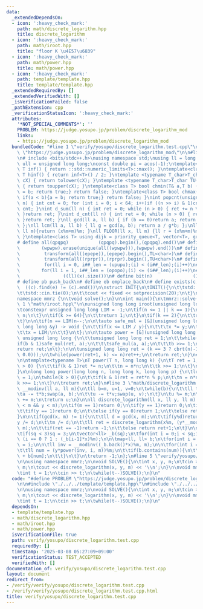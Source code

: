 ```yaml
---
data:
  _extendedDependsOn:
  - icon: ':heavy_check_mark:'
    path: math/discrete_logarithm.hpp
    title: discrete_logarithm
  - icon: ':heavy_check_mark:'
    path: math/iroot.hpp
    title: "floor K \u4E57\u6839"
  - icon: ':heavy_check_mark:'
    path: math/power.hpp
    title: math/power.hpp
  - icon: ':heavy_check_mark:'
    path: template/template.hpp
    title: template/template.hpp
  _extendedRequiredBy: []
  _extendedVerifiedWith: []
  _isVerificationFailed: false
  _pathExtension: cpp
  _verificationStatusIcon: ':heavy_check_mark:'
  attributes:
    '*NOT_SPECIAL_COMMENTS*': ''
    PROBLEM: https://judge.yosupo.jp/problem/discrete_logarithm_mod
    links:
    - https://judge.yosupo.jp/problem/discrete_logarithm_mod
  bundledCode: "#line 1 \"verify/yosupo/discrete_logarithm.test.cpp\"\n#define PROBLEM\
    \ \"https://judge.yosupo.jp/problem/discrete_logarithm_mod\"\n\n#line 1 \"template/template.hpp\"\
    \n# include <bits/stdc++.h>\nusing namespace std;\nusing ll = long long;\nusing\
    \ ull = unsigned long long;\nconst double pi = acos(-1);\ntemplate<class T>constexpr\
    \ T inf() { return ::std::numeric_limits<T>::max(); }\ntemplate<class T>constexpr\
    \ T hinf() { return inf<T>() / 2; }\ntemplate <typename T_char>T_char TL(T_char\
    \ cX) { return tolower(cX); }\ntemplate <typename T_char>T_char TU(T_char cX)\
    \ { return toupper(cX); }\ntemplate<class T> bool chmin(T& a,T b) { if(a > b){a\
    \ = b; return true;} return false; }\ntemplate<class T> bool chmax(T& a,T b) {\
    \ if(a < b){a = b; return true;} return false; }\nint popcnt(unsigned long long\
    \ n) { int cnt = 0; for (int i = 0; i < 64; i++)if ((n >> i) & 1)cnt++; return\
    \ cnt; }\nint d_sum(ll n) { int ret = 0; while (n > 0) { ret += n % 10; n /= 10;\
    \ }return ret; }\nint d_cnt(ll n) { int ret = 0; while (n > 0) { ret++; n /= 10;\
    \ }return ret; }\nll gcd(ll a, ll b) { if (b == 0)return a; return gcd(b, a%b);\
    \ };\nll lcm(ll a, ll b) { ll g = gcd(a, b); return a / g*b; };\nll MOD(ll x,\
    \ ll m){return (x%m+m)%m; }\nll FLOOR(ll x, ll m) {ll r = (x%m+m)%m; return (x-r)/m;\
    \ }\ntemplate<class T> using dijk = priority_queue<T, vector<T>, greater<T>>;\n\
    # define all(qpqpq)           (qpqpq).begin(),(qpqpq).end()\n# define UNIQUE(wpwpw)\
    \        (wpwpw).erase(unique(all((wpwpw))),(wpwpw).end())\n# define LOWER(epepe)\
    \         transform(all((epepe)),(epepe).begin(),TL<char>)\n# define UPPER(rprpr)\
    \         transform(all((rprpr)),(rprpr).begin(),TU<char>)\n# define rep(i,upupu)\
    \         for(ll i = 0, i##_len = (upupu);(i) < (i##_len);(i)++)\n# define reps(i,opopo)\
    \        for(ll i = 1, i##_len = (opopo);(i) <= (i##_len);(i)++)\n# define len(x)\
    \                ((ll)(x).size())\n# define bit(n)               (1LL << (n))\n\
    # define pb push_back\n# define eb emplace_back\n# define exists(c, e)       \
    \  ((c).find(e) != (c).end())\n\nstruct INIT{\n\tINIT(){\n\t\tstd::ios::sync_with_stdio(false);\n\
    \t\tstd::cin.tie(0);\n\t\tcout << fixed << setprecision(20);\n\t}\n}INIT;\n\n\
    namespace mmrz {\n\tvoid solve();\n}\n\nint main(){\n\tmmrz::solve();\n}\n#line\
    \ 1 \"math/iroot.hpp\"\n\nunsigned long long iroot(unsigned long long n, int k=2){\n\
    \tconstexpr unsigned long long LIM = -1;\n\tif(n <= 1 || k == 1){\n\t\treturn\
    \ n;\n\t}\n\tif(k >= 64){\n\t\treturn 1;\n\t}\n\tif(k == 2){\n\t\treturn sqrtl(n);\n\
    \t}\n\n\tif(n == LIM)n--;\n\n\tauto safe_mul = [&](unsigned long long &x, unsigned\
    \ long long &y) -> void {\n\t\tif(x <= LIM / y){\n\t\t\tx *= y;\n\t\t}else{\n\t\
    \t\tx = LIM;\n\t\t}\n\t};\n\n\tauto power = [&](unsigned long long a, int b) ->\
    \ unsigned long long {\n\t\tunsigned long long ret = 1;\n\t\twhile(b){\n\t\t\t\
    if(b & 1)safe_mul(ret, a);\n\t\t\tsafe_mul(a, a);\n\t\t\tb >>= 1;\n\t\t}\n\t\t\
    return ret;\n\t};\n\n\tunsigned long long ret = (k == 3 ? cbrt(n)-1 : pow(n, nextafter(1.0/double(k),\
    \ 0.0)));\n\twhile(power(ret+1, k) <= n)ret++;\n\treturn ret;\n}\n#line 1 \"math/power.hpp\"\
    \n\ntemplate<typename T>\nT power(T n, long long k) {\n\tT ret = 1;\n\twhile(k\
    \ > 0) {\n\t\tif(k & 1)ret *= n;\n\t\tn = n*n;\n\t\tk >>= 1;\n\t}\n\treturn ret;\n\
    }\n\nlong long power(long long n, long long k, long long p) {\n\tlong long ret\
    \ = 1;\n\twhile(k > 0){\n\t\tif(k & 1)ret = ret*n % p;\n\t\tn = n*n % p;\n\t\t\
    k >>= 1;\n\t}\n\treturn ret;\n}\n#line 3 \"math/discrete_logarithm.hpp\"\n\nll\
    \ __modinv(ll a, ll m){\n\tll b=m, u=1, v=0;\n\twhile(b){\n\t\tll t = a/b;\n\t\
    \ta -= t*b;swap(a, b);\n\t\tu -= t*v;swap(u, v);\n\t}\n\tu %= m;\n\tif(u < 0)u\
    \ += m;\n\treturn u;\n}\n\nll discrete_logarithm(ll x, ll y, ll m) {\n\tassert(x\
    \ < m && y < m);\n\tif(m == 1)return 0;\n\tif(y == 1)return 0;\n\tif(x == 0){\n\
    \t\tif(y == 1)return 0;\n\t\telse if(y == 0)return 1;\n\t\telse return -1;\n\t\
    }\n\n\tif(gcd(x, m) != 1){\n\t\tll d = gcd(x, m);\n\t\tif(y%d)return -1;\n\t\t\
    y /= d;\n\t\tm /= d;\n\t\tll ret = discrete_logarithm(x%m, (y*__modinv(x/d, m))%m,\
    \ m);\n\t\tif(ret == -1)return -1;\n\t\telse return ret+1;\n\t}\n\n\tll sq = iroot(m);\n\
    \tif(sq < 3)sq = 3;\n\tvector<ll> _b(sq);\n\tfor(int i = 0;i < sq;i++)_b[i] =\
    \ (i == 0 ? 1 : (_b[i-1]*x)%m);\n\n\tmap<ll, ll> b;\n\tfor(int i = sq-1;i >= 0;i--)b[_b[i]]\
    \ = i;\n\n\tll inv = __modinv((_b.back()*x)%m, m);\n\n\tfor(int i = 0;i < sq;i++){\n\
    \t\tll num = (y*power(inv, i, m))%m;\n\t\tif(b.contains(num)){\n\t\t\treturn i*sq\
    \ + b[num];\n\t\t}\n\t}\n\treturn -1;\n};\n#line 5 \"verify/yosupo/discrete_logarithm.test.cpp\"\
    \n\nusing namespace mmrz;\n\nvoid SOLVE(){\n\tint x, y, m;\n\tcin >> x >> y >>\
    \ m;\n\tcout << discrete_logarithm(x, y, m) << '\\n';\n}\n\nvoid mmrz::solve(){\n\
    \tint t = 1;\n\tcin >> t;\n\twhile(t--)SOLVE();\n}\n"
  code: "#define PROBLEM \"https://judge.yosupo.jp/problem/discrete_logarithm_mod\"\
    \n\n#include \"./../../template/template.hpp\"\n#include \"./../../math/discrete_logarithm.hpp\"\
    \n\nusing namespace mmrz;\n\nvoid SOLVE(){\n\tint x, y, m;\n\tcin >> x >> y >>\
    \ m;\n\tcout << discrete_logarithm(x, y, m) << '\\n';\n}\n\nvoid mmrz::solve(){\n\
    \tint t = 1;\n\tcin >> t;\n\twhile(t--)SOLVE();\n}\n"
  dependsOn:
  - template/template.hpp
  - math/discrete_logarithm.hpp
  - math/iroot.hpp
  - math/power.hpp
  isVerificationFile: true
  path: verify/yosupo/discrete_logarithm.test.cpp
  requiredBy: []
  timestamp: '2025-03-08 05:27:09+09:00'
  verificationStatus: TEST_ACCEPTED
  verifiedWith: []
documentation_of: verify/yosupo/discrete_logarithm.test.cpp
layout: document
redirect_from:
- /verify/verify/yosupo/discrete_logarithm.test.cpp
- /verify/verify/yosupo/discrete_logarithm.test.cpp.html
title: verify/yosupo/discrete_logarithm.test.cpp
---
```

